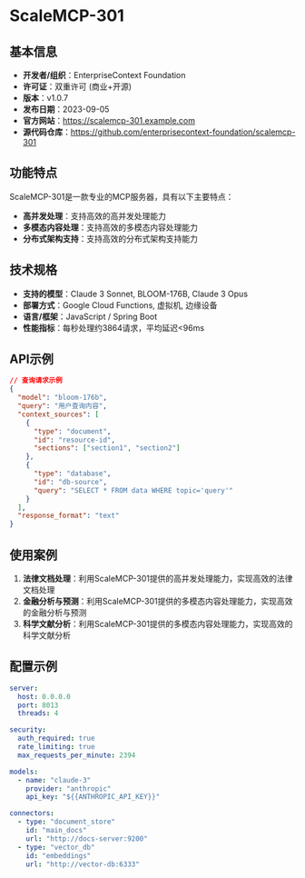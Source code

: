 # ScaleMCP-301

## 基本信息

- **开发者/组织**：EnterpriseContext Foundation
- **许可证**：双重许可 (商业+开源)
- **版本**：v1.0.7
- **发布日期**：2023-09-05
- **官方网站**：https://scalemcp-301.example.com
- **源代码仓库**：https://github.com/enterprisecontext-foundation/scalemcp-301

## 功能特点

ScaleMCP-301是一款专业的MCP服务器，具有以下主要特点：

- **高并发处理**：支持高效的高并发处理能力
- **多模态内容处理**：支持高效的多模态内容处理能力
- **分布式架构支持**：支持高效的分布式架构支持能力


## 技术规格

- **支持的模型**：Claude 3 Sonnet, BLOOM-176B, Claude 3 Opus
- **部署方式**：Google Cloud Functions, 虚拟机, 边缘设备
- **语言/框架**：JavaScript / Spring Boot
- **性能指标**：每秒处理约3864请求，平均延迟<96ms

## API示例

```json
// 查询请求示例
{
  "model": "bloom-176b",
  "query": "用户查询内容",
  "context_sources": [
    {
      "type": "document",
      "id": "resource-id",
      "sections": ["section1", "section2"]
    },
    {
      "type": "database",
      "id": "db-source",
      "query": "SELECT * FROM data WHERE topic='query'"
    }
  ],
  "response_format": "text"
}
```

## 使用案例

1. **法律文档处理**：利用ScaleMCP-301提供的高并发处理能力，实现高效的法律文档处理
2. **金融分析与预测**：利用ScaleMCP-301提供的多模态内容处理能力，实现高效的金融分析与预测
3. **科学文献分析**：利用ScaleMCP-301提供的多模态内容处理能力，实现高效的科学文献分析


## 配置示例

```yaml
server:
  host: 0.0.0.0
  port: 8013
  threads: 4

security:
  auth_required: true
  rate_limiting: true
  max_requests_per_minute: 2394

models:
  - name: "claude-3"
    provider: "anthropic"
    api_key: "${{ANTHROPIC_API_KEY}}"

connectors:
  - type: "document_store"
    id: "main_docs"
    url: "http://docs-server:9200"
  - type: "vector_db"
    id: "embeddings"
    url: "http://vector-db:6333"
```